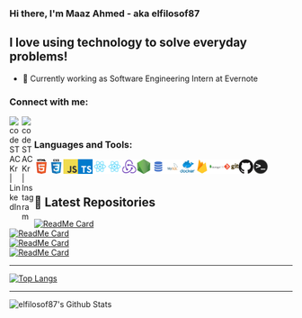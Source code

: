 ### Hi there, I'm Maaz Ahmed - aka elfilosof87

## I love using technology to solve everyday problems!
- 🔭 Currently working as Software Engineering Intern at Evernote

### Connect with me:


[<img align="left" alt="codeSTACKr | LinkedIn" width="22px" src="https://cdn.jsdelivr.net/npm/simple-icons@v3/icons/linkedin.svg" />][linkedin]
[<img align="left" alt="codeSTACKr | Instagram" width="22px" src="https://cdn.jsdelivr.net/npm/simple-icons@v3/icons/instagram.svg" />][instagram]

<br />

### Languages and Tools:


<img align="left" alt="HTML5" width="26px" src="https://raw.githubusercontent.com/github/explore/80688e429a7d4ef2fca1e82350fe8e3517d3494d/topics/html/html.png" />
<img align="left" alt="CSS3" width="26px" src="https://raw.githubusercontent.com/github/explore/80688e429a7d4ef2fca1e82350fe8e3517d3494d/topics/css/css.png" />
<img align="left" alt="JavaScript" width="26px" src="https://raw.githubusercontent.com/github/explore/80688e429a7d4ef2fca1e82350fe8e3517d3494d/topics/javascript/javascript.png" />
<img align="left" alt="TypeScript" width="26px" src="https://raw.githubusercontent.com/github/explore/80688e429a7d4ef2fca1e82350fe8e3517d3494d/topics/typescript/typescript.png" />
<img align="left" alt="React" width="26px" src="https://raw.githubusercontent.com/github/explore/80688e429a7d4ef2fca1e82350fe8e3517d3494d/topics/react/react.png" />
<img align="left" alt="React Native" width="26px" src="https://raw.githubusercontent.com/github/explore/80688e429a7d4ef2fca1e82350fe8e3517d3494d/topics/react-native/react-native.png" />
<img align="left" alt="JavaScript" width="26px" src="https://raw.githubusercontent.com/github/explore/80688e429a7d4ef2fca1e82350fe8e3517d3494d/topics/redux/redux.png" />
<img align="left" alt="Node.js" width="26px" src="https://raw.githubusercontent.com/github/explore/80688e429a7d4ef2fca1e82350fe8e3517d3494d/topics/nodejs/nodejs.png" />
<img align="left" alt="SQL" width="26px" src="https://raw.githubusercontent.com/github/explore/80688e429a7d4ef2fca1e82350fe8e3517d3494d/topics/sql/sql.png" />
<img align="left" alt="MySQL" width="26px" src="https://raw.githubusercontent.com/github/explore/80688e429a7d4ef2fca1e82350fe8e3517d3494d/topics/mysql/mysql.png" />
<img align="left" alt="Docker" width="26px" src="https://raw.githubusercontent.com/github/explore/80688e429a7d4ef2fca1e82350fe8e3517d3494d/topics/docker/docker.png" />
<img align="left" alt="Firebase" width="26px" src="https://raw.githubusercontent.com/github/explore/80688e429a7d4ef2fca1e82350fe8e3517d3494d/topics/firebase/firebase.png" />
<img align="left" alt="MongoDB" width="26px" src="https://raw.githubusercontent.com/github/explore/80688e429a7d4ef2fca1e82350fe8e3517d3494d/topics/mongodb/mongodb.png" />
<img align="left" alt="Git" width="26px" src="https://raw.githubusercontent.com/github/explore/80688e429a7d4ef2fca1e82350fe8e3517d3494d/topics/git/git.png" />
<img align="left" alt="GitHub" width="26px" src="https://raw.githubusercontent.com/github/explore/78df643247d429f6cc873026c0622819ad797942/topics/github/github.png" />
<img align="left" alt="terminal" width="26px" src="https://raw.githubusercontent.com/github/explore/80688e429a7d4ef2fca1e82350fe8e3517d3494d/topics/terminal/terminal.png" />

<br />
<br />



## 📂 Latest Repositories
<!-- REPO:START -->
[![ReadMe Card](https://github-readme-stats.vercel.app/api/pin/?username=elfilosof87&repo=ArtNBuff)](https://github.com/elfilosof87/ArtNBuff)
<br/>
[![ReadMe Card](https://github-readme-stats.vercel.app/api/pin/?username=elfilosof87&repo=GrievanceSystem2020)](https://github.com/elfilosof87/GrievanceSystem2020)
<br />
[![ReadMe Card](https://github-readme-stats.vercel.app/api/pin/?username=elfilosof87&repo=Restaurant-Database-Management-System)](https://github.com/elfilosof87/Restaurant-Database-Management-System)
<br />
[![ReadMe Card](https://github-readme-stats.vercel.app/api/pin/?username=elfilosof87&repo=Covid19-Track)](https://github.com/elfilosof87/Covid19-Track)

<!-- REPO:END -->


---
[![Top Langs](https://github-readme-stats.vercel.app/api/top-langs/?username=elfilosof87&layout=compact)](https://github.com/anuraghazra/github-readme-stats)
<br />

---
<!-- CARD:START -->
<img align="left" alt="elfilosof87's Github Stats" src="https://github-readme-stats.vercel.app/api?username=elfilosof87&show_icons=true&hide_border=true&count_private=true&theme=tokyonight" />
<br />
<!-- CARD:END -->



[twitter]: https://twitter.com/elfilosof87
[instagram]: https://www.instagram.com/elfilosof/
[linkedin]: https://www.linkedin.com/in/maazahmed87/
